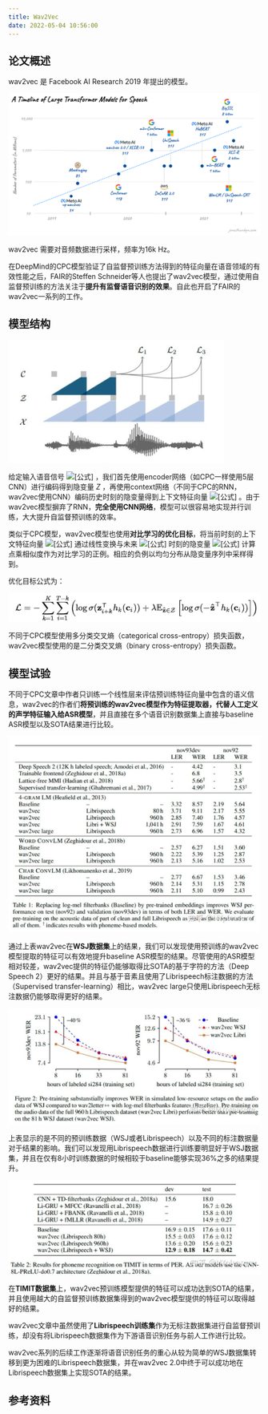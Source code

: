 ```yaml
---
title: Wav2Vec
date: 2022-05-04 10:56:00
---
```




## 论文概述

wav2vec 是 Facebook AI Research 2019 年提出的模型。

![语音变形金刚时间表](https://raw.githubusercontent.com/Moriarty12138/PictureBed/main/img/202205051106008.png)

wav2vec 需要对音频数据进行采样，频率为16k Hz。

在DeepMind的CPC模型验证了自监督预训练方法得到的特征向量在语音领域的有效性能之后，FAIR的Steffen Schneider等人也提出了wav2vec模型，通过使用自监督预训练的方法关注于**提升有监督语音识别的效果**。自此也开启了FAIR的wav2vec一系列的工作。



## 模型结构

![image-20220505105022384](https://raw.githubusercontent.com/Moriarty12138/PictureBed/main/img/202205051050436.png)

给定输入语音信号 ![[公式]](https://www.zhihu.com/equation?tex=\mathcal{X}) ，我们首先使用encoder网络（如CPC一样使用5层CNN）进行编码得到隐变量 $Z$ ，再使用context网络（不同于CPC的RNN，wav2vec使用CNN）编码历史时刻的隐变量得到上下文特征向量 ![[公式]](https://www.zhihu.com/equation?tex=\mathcal{C}) 。由于wav2vec模型摒弃了RNN，**完全使用CNN网络**，模型可以很容易地实现并行训练，大大提升自监督预训练的效率。

类似于CPC模型，wav2vec模型也使用**对比学习的优化目标**，将当前时刻的上下文特征向量 ![[公式]](https://www.zhihu.com/equation?tex=\mathbf{c}_i) 通过线性变换与未来 ![[公式]](https://www.zhihu.com/equation?tex=k) 时刻的隐变量 ![[公式]](https://www.zhihu.com/equation?tex=\mathbf{z}_{i%2Bk}) 计算点乘相似度作为对比学习的正例。相应的负例以均匀分布从隐变量序列中采样得到。

优化目标公式为：

![image-20220505105146601](https://raw.githubusercontent.com/Moriarty12138/PictureBed/main/img/202205051051639.png)

不同于CPC模型使用多分类交叉熵（categorical cross-entropy）损失函数，wav2vec模型使用的是二分类交叉熵（binary cross-entropy）损失函数。



## 模型试验

不同于CPC文章中作者只训练一个线性层来评估预训练特征向量中包含的语义信息，wav2vec的作者们**将预训练的wav2vec模型作为特征提取器，代替人工定义的声学特征输入给ASR模型**，并且直接在多个语音识别数据集上直接与baseline ASR模型以及SOTA结果进行比较。

![image-20220505105319417](https://raw.githubusercontent.com/Moriarty12138/PictureBed/main/img/202205051053527.png)

通过上表wav2vec在**WSJ数据集**上的结果，我们可以发现使用预训练的wav2vec模型提取的特征可以有效地提升baseline ASR模型的结果。尽管使用的ASR模型相对较差，wav2vec提供的特征仍能够取得比SOTA的基于字符的方法（Deep Speech 2）更好的结果。并且与基于音素且使用了Librispeech标注数据的方法（Supervised transfer-learning）相比，wav2vec large只使用Librispeech无标注数据仍能够取得更好的结果。

![image-20220505105349241](https://raw.githubusercontent.com/Moriarty12138/PictureBed/main/img/202205051053321.png)

上表显示的是不同的预训练数据（WSJ或者Librispeech）以及不同的标注数据量对于结果的影响。我们可以发现用Librispeech数据进行训练要明显好于WSJ数据集，并且在仅有8小时训练数据的时候相较于baseline能够实现36%之多的结果提升。

![image-20220505105415864](https://raw.githubusercontent.com/Moriarty12138/PictureBed/main/img/202205051054929.png)

在**TIMIT数据集**上，wav2vec预训练模型提供的特征可以成功达到SOTA的结果，并且使用越大的自监督预训练数据集得到的wav2vec模型提供的特征可以取得越好的结果。

wav2vec文章中虽然使用了**Librispeech训练集**作为无标注数据集进行自监督预训练，却没有将Librispeech数据集作为下游语音识别任务与前人工作进行比较。

wav2vec系列的后续工作逐渐将语音识别任务的重心从较为简单的WSJ数据集转移到更为困难的Librispeech数据集，并在wav2vec 2.0中终于可以成功地在Librispeech数据集上实现SOTA的结果。





## 参考资料

[^1]:[基于判别学习的语音预训练模型（3-1）---wav2vec from FAIR](https://zhuanlan.zhihu.com/p/463868007)
